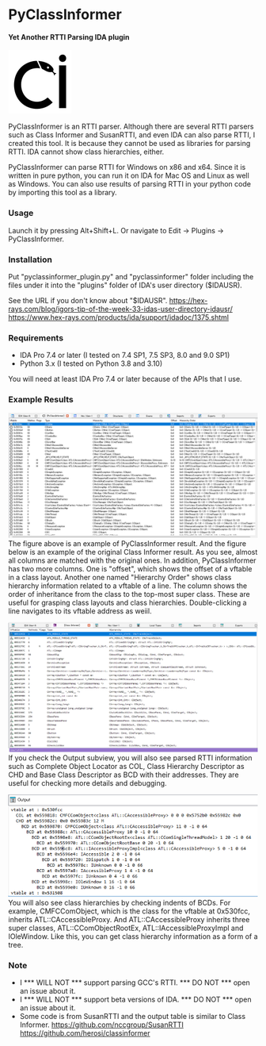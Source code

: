 # PyClassInformer #
#### Yet Another RTTI Parsing IDA plugin ####
![PyClassInformer Icon](/pyclassinformer/pci_icon.png)

PyClassInformer is an RTTI parser. Although there are several RTTI parsers such as Class Informer and SusanRTTI, and even IDA can also parse RTTI, I created this tool. It is because they cannot be used as libraries for parsing RTTI. IDA cannot show class hierarchies, either.

PyClassInformer can parse RTTI for Windows on x86 and x64. Since it is written in pure python, you can run it on IDA for Mac OS and Linux as well as Windows. You can also use results of parsing RTTI in your python code by importing this tool as a library.

### Usage ###
Launch it by pressing Alt+Shift+L. Or navigate to Edit -> Plugins -> PyClassInformer.

### Installation ###
Put "pyclassinformer_plugin.py" and "pyclassinformer" folder including the files under it into the "plugins" folder of IDA's user directory ($IDAUSR).

See the URL if you don't know about "$IDAUSR".
https://hex-rays.com/blog/igors-tip-of-the-week-33-idas-user-directory-idausr/
https://www.hex-rays.com/products/ida/support/idadoc/1375.shtml

### Requirements ###
- IDA Pro 7.4 or later (I tested on 7.4 SP1, 7.5 SP3, 8.0 and 9.0 SP1)
- Python 3.x (I tested on Python 3.8 and 3.10)

You will need at least IDA Pro 7.4 or later because of the APIs that I use.

### Example Results ###
![PyClassInformer Result](/images/result.png)
The figure above is an example of PyClassInformer result.
And the figure below is an example of the original Class Informer result.
As you see, almost all columns are matched with the original ones. In addition, PyClassInformer has two more columns. One is "offset", which shows the offset of a vftable in a class layout. Another one named "Hierarchy Order" shows class hierarchy information related to a vftable of a line. The column shows the order of  inheritance from the class to the top-most super class. These are useful for grasping class layouts and class hierarchies. Double-clicking a line navigates to its vftable address as weiil.

![Original ClassInformer Result](/images/orig_class_informer.png)
If you check the Output subview, you will also see parsed RTTI information such as Complete Object Locator as COL, Class Hierarchy Descriptor as CHD and Base Class Descriptor as BCD with their addresses. They are useful for checking more details and debugging.

![Class Hierarchy](/images/class_hierarchy.png)
You will also see class hierarchies by checking indents of BCDs. For example, CMFCComObject, which is the class for the vftable at 0x530fcc, inherits ATL::CAccessibleProxy. And ATL::CAccessibleProxy inherits three super classes, ATL::CComObjectRootEx, ATL::IAccessibleProxyImpl and IOleWindow. Like this, you can get class hierarchy information as a form of a tree.

### Note ###
- I *** WILL NOT *** support parsing GCC's RTTI. *** DO NOT *** open an issue about it.
- I *** WILL NOT *** support beta versions of IDA. *** DO NOT *** open an issue about it.
- Some code is from SusanRTTI and the output table is similar to Class Informer.
https://github.com/nccgroup/SusanRTTI
https://github.com/herosi/classinformer


